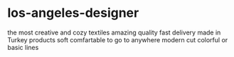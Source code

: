 # los-angeles-designer
the most creative and cozy textiles 
amazing quality
fast delivery
made in Turkey products
soft
comfartable to go to anywhere
modern cut
colorful or basic lines
